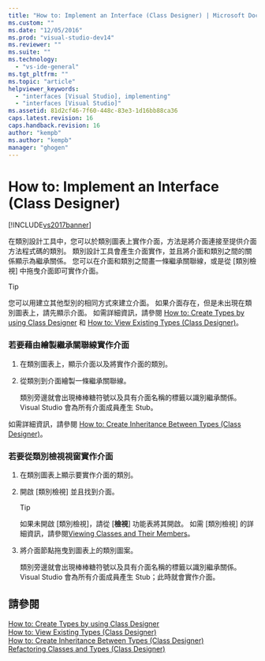 ```yaml
---
title: "How to: Implement an Interface (Class Designer) | Microsoft Docs"
ms.custom: ""
ms.date: "12/05/2016"
ms.prod: "visual-studio-dev14"
ms.reviewer: ""
ms.suite: ""
ms.technology: 
  - "vs-ide-general"
ms.tgt_pltfrm: ""
ms.topic: "article"
helpviewer_keywords: 
  - "interfaces [Visual Studio], implementing"
  - "interfaces [Visual Studio]"
ms.assetid: 81d2cf46-7f60-448c-83e3-1d16bb88ca36
caps.latest.revision: 16
caps.handback.revision: 16
author: "kempb"
ms.author: "kempb"
manager: "ghogen"
---
```

# How to: Implement an Interface (Class Designer)
[!INCLUDE[vs2017banner](../code-quality/includes/vs2017banner.md)]

在類別設計工具中，您可以於類別圖表上實作介面，方法是將介面連接至提供介面方法程式碼的類別。  類別設計工具會產生介面實作，並且將介面和類別之間的關係顯示為繼承關係。  您可以在介面和類別之間畫一條繼承關聯線，或是從 \[類別檢視\] 中拖曳介面即可實作介面。  
  
> [!TIP]
>  您可以用建立其他型別的相同方式來建立介面。  如果介面存在，但是未出現在類別圖表上，請先顯示介面。  如需詳細資訊，請參閱 [How to: Create Types by using Class Designer](../ide/how-to-create-types-by-using-class-designer.md) 和 [How to: View Existing Types \(Class Designer\)](../Topic/How%20to:%20View%20Existing%20Types%20\(Class%20Designer\).md)。  
  
### 若要藉由繪製繼承關聯線實作介面  
  
1.  在類別圖表上，顯示介面以及將實作介面的類別。  
  
2.  從類別到介面繪製一條繼承關聯線。  
  
     類別旁邊就會出現棒棒糖符號以及具有介面名稱的標籤以識別繼承關係。  Visual Studio 會為所有介面成員產生 Stub。  
  
 如需詳細資訊，請參閱 [How to: Create Inheritance Between Types \(Class Designer\)](../ide/how-to-create-inheritance-between-types-class-designer.md)。  
  
### 若要從類別檢視視窗實作介面  
  
1.  在類別圖表上顯示要實作介面的類別。  
  
2.  開啟 \[類別檢視\] 並且找到介面。  
  
    > [!TIP]
    >  如果未開啟 \[類別檢視\]，請從 \[**檢視**\] 功能表將其開啟。  如需 \[類別檢視\] 的詳細資訊，請參閱[Viewing Classes and Their Members](http://msdn.microsoft.com/zh-tw/71e9e8f3-261a-4e0c-87bf-5ec48b8bf333)。  
  
3.  將介面節點拖曳到圖表上的類別圖案。  
  
     類別旁邊就會出現棒棒糖符號以及具有介面名稱的標籤以識別繼承關係。  Visual Studio 會為所有介面成員產生 Stub；此時就會實作介面。  
  
## 請參閱  
 [How to: Create Types by using Class Designer](../ide/how-to-create-types-by-using-class-designer.md)   
 [How to: View Existing Types \(Class Designer\)](../Topic/How%20to:%20View%20Existing%20Types%20\(Class%20Designer\).md)   
 [How to: Create Inheritance Between Types \(Class Designer\)](../ide/how-to-create-inheritance-between-types-class-designer.md)   
 [Refactoring Classes and Types \(Class Designer\)](../ide/refactoring-classes-and-types-class-designer.md)